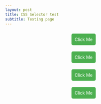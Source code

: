 ```yaml
---
layout: post
title: CSS Selector test
subtitle: Testing page
---
```


<style>
        .menu {
            display: flex;
            flex-direction: column;
            align-items: center;
        }
        
        .quack {
            display: flex;
            flex-direction: column;
            align-items: center;
        }
        
        a[href="https://example.com"] {
            display: block;
            margin: 10px;
            padding: 10px;
            background-color: #4CAF50;
            color: white;
            text-align: center;
            text-decoration: none;
            border-radius: 5px;
        }
    </style>

<div class="menu">
   <a id="button1" target=”_blank” href="https://example.com">Click Me</a>
    </div>
<div class="menu">
        <a data-button="3" target=”_blank” href="https://example.com">Click Me</a>
    </div>
<div class="menu">
        <a class="quack" target=”_blank” href="https://example.com">Click Me</a>
</div>
<div class="quack">
            <a target=”_blank” href="https://example.com">Click Me</a>
</div> 
 
 
